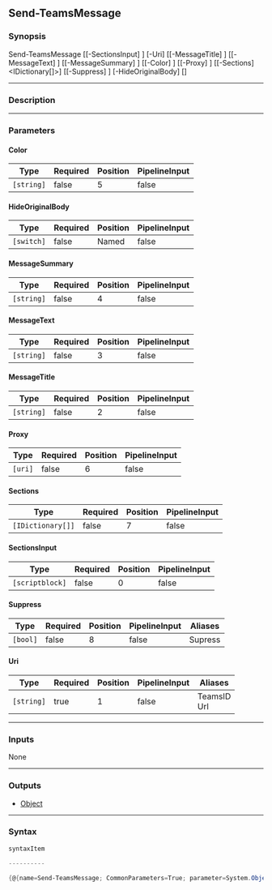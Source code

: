 Send-TeamsMessage
-----------------




### Synopsis

Send-TeamsMessage [[-SectionsInput] <scriptblock>] [-Uri] <string> [[-MessageTitle] <string>] [[-MessageText] <string>] [[-MessageSummary] <string>] [[-Color] <string>] [[-Proxy] <uri>] [[-Sections] <IDictionary[]>] [[-Suppress] <bool>] [-HideOriginalBody] [<CommonParameters>]




---


### Description


---


### Parameters
#### **Color**




|Type      |Required|Position|PipelineInput|
|----------|--------|--------|-------------|
|`[string]`|false   |5       |false        |



#### **HideOriginalBody**




|Type      |Required|Position|PipelineInput|
|----------|--------|--------|-------------|
|`[switch]`|false   |Named   |false        |



#### **MessageSummary**




|Type      |Required|Position|PipelineInput|
|----------|--------|--------|-------------|
|`[string]`|false   |4       |false        |



#### **MessageText**




|Type      |Required|Position|PipelineInput|
|----------|--------|--------|-------------|
|`[string]`|false   |3       |false        |



#### **MessageTitle**




|Type      |Required|Position|PipelineInput|
|----------|--------|--------|-------------|
|`[string]`|false   |2       |false        |



#### **Proxy**




|Type   |Required|Position|PipelineInput|
|-------|--------|--------|-------------|
|`[uri]`|false   |6       |false        |



#### **Sections**




|Type             |Required|Position|PipelineInput|
|-----------------|--------|--------|-------------|
|`[IDictionary[]]`|false   |7       |false        |



#### **SectionsInput**




|Type           |Required|Position|PipelineInput|
|---------------|--------|--------|-------------|
|`[scriptblock]`|false   |0       |false        |



#### **Suppress**




|Type    |Required|Position|PipelineInput|Aliases|
|--------|--------|--------|-------------|-------|
|`[bool]`|false   |8       |false        |Supress|



#### **Uri**




|Type      |Required|Position|PipelineInput|Aliases        |
|----------|--------|--------|-------------|---------------|
|`[string]`|true    |1       |false        |TeamsID<br/>Url|





---


### Inputs
None




---


### Outputs
* [Object](https://learn.microsoft.com/en-us/dotnet/api/System.Object)






---


### Syntax
```PowerShell
syntaxItem
```
```PowerShell
----------
```
```PowerShell
{@{name=Send-TeamsMessage; CommonParameters=True; parameter=System.Object[]}}
```
